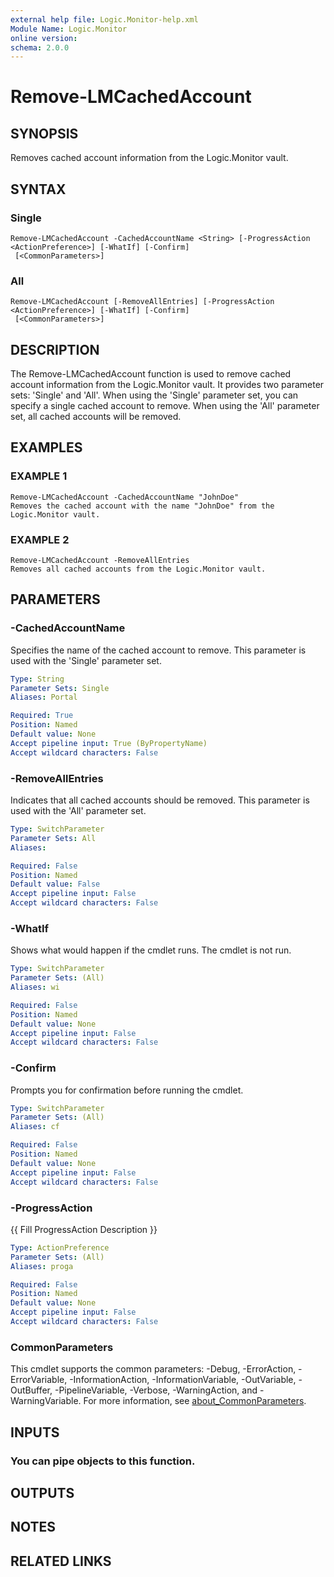 ```yaml
---
external help file: Logic.Monitor-help.xml
Module Name: Logic.Monitor
online version:
schema: 2.0.0
---
```


# Remove-LMCachedAccount

## SYNOPSIS
Removes cached account information from the Logic.Monitor vault.

## SYNTAX

### Single
```
Remove-LMCachedAccount -CachedAccountName <String> [-ProgressAction <ActionPreference>] [-WhatIf] [-Confirm]
 [<CommonParameters>]
```

### All
```
Remove-LMCachedAccount [-RemoveAllEntries] [-ProgressAction <ActionPreference>] [-WhatIf] [-Confirm]
 [<CommonParameters>]
```

## DESCRIPTION
The Remove-LMCachedAccount function is used to remove cached account information from the Logic.Monitor vault.
It provides two parameter sets: 'Single' and 'All'.
When using the 'Single' parameter set, you can specify a single cached account to remove.
When using the 'All' parameter set, all cached accounts will be removed.

## EXAMPLES

### EXAMPLE 1
```
Remove-LMCachedAccount -CachedAccountName "JohnDoe"
Removes the cached account with the name "JohnDoe" from the Logic.Monitor vault.
```

### EXAMPLE 2
```
Remove-LMCachedAccount -RemoveAllEntries
Removes all cached accounts from the Logic.Monitor vault.
```

## PARAMETERS

### -CachedAccountName
Specifies the name of the cached account to remove.
This parameter is used with the 'Single' parameter set.

```yaml
Type: String
Parameter Sets: Single
Aliases: Portal

Required: True
Position: Named
Default value: None
Accept pipeline input: True (ByPropertyName)
Accept wildcard characters: False
```

### -RemoveAllEntries
Indicates that all cached accounts should be removed.
This parameter is used with the 'All' parameter set.

```yaml
Type: SwitchParameter
Parameter Sets: All
Aliases:

Required: False
Position: Named
Default value: False
Accept pipeline input: False
Accept wildcard characters: False
```

### -WhatIf
Shows what would happen if the cmdlet runs.
The cmdlet is not run.

```yaml
Type: SwitchParameter
Parameter Sets: (All)
Aliases: wi

Required: False
Position: Named
Default value: None
Accept pipeline input: False
Accept wildcard characters: False
```

### -Confirm
Prompts you for confirmation before running the cmdlet.

```yaml
Type: SwitchParameter
Parameter Sets: (All)
Aliases: cf

Required: False
Position: Named
Default value: None
Accept pipeline input: False
Accept wildcard characters: False
```

### -ProgressAction
{{ Fill ProgressAction Description }}

```yaml
Type: ActionPreference
Parameter Sets: (All)
Aliases: proga

Required: False
Position: Named
Default value: None
Accept pipeline input: False
Accept wildcard characters: False
```

### CommonParameters
This cmdlet supports the common parameters: -Debug, -ErrorAction, -ErrorVariable, -InformationAction, -InformationVariable, -OutVariable, -OutBuffer, -PipelineVariable, -Verbose, -WarningAction, and -WarningVariable. For more information, see [about_CommonParameters](http://go.microsoft.com/fwlink/?LinkID=113216).

## INPUTS

### You can pipe objects to this function.
## OUTPUTS

## NOTES

## RELATED LINKS

